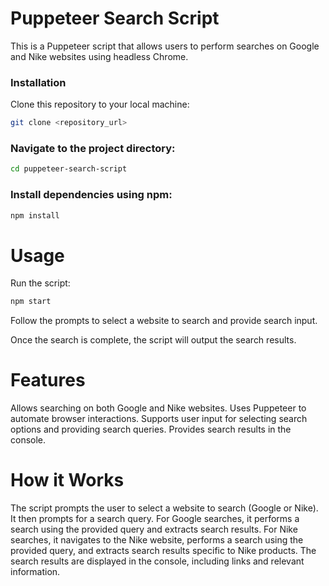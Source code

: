 # Puppeteer Search Script
This is a Puppeteer script that allows users to perform searches on Google and Nike websites using headless Chrome.


### Installation
Clone this repository to your local machine:
```bash
git clone <repository_url>
```

### Navigate to the project directory:
```bash
cd puppeteer-search-script 
```
### Install dependencies using npm:
```bash
npm install
```
# Usage
Run the script:
```bash
npm start
```
Follow the prompts to select a website to search and provide search input.

Once the search is complete, the script will output the search results.

# Features
Allows searching on both Google and Nike websites.
Uses Puppeteer to automate browser interactions.
Supports user input for selecting search options and providing search queries.
Provides search results in the console.

# How it Works
The script prompts the user to select a website to search (Google or Nike).
It then prompts for a search query.
For Google searches, it performs a search using the provided query and extracts search results.
For Nike searches, it navigates to the Nike website, performs a search using the provided query, and extracts search results specific to Nike products.
The search results are displayed in the console, including links and relevant information.

